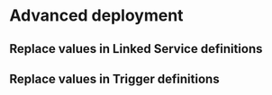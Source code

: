 # Advanced deployment

## Replace values in Linked Service definitions

## Replace values in Trigger definitions